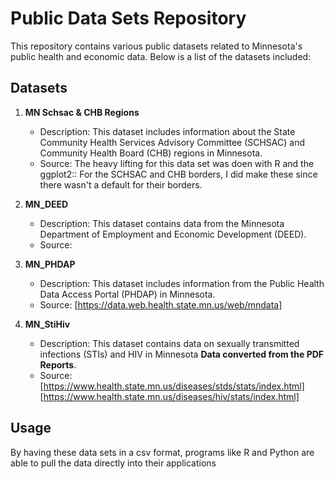 # Public Data Sets Repository

This repository contains various public datasets related to Minnesota's public health and economic data. Below is a list of the datasets included:

## Datasets

1. **MN Schsac & CHB Regions**
   - Description: This dataset includes information about the State Community Health Services Advisory Committee (SCHSAC) and Community Health Board (CHB) regions in Minnesota.
   - Source: The heavy lifting for this data set was doen with R and the ggplot2:: For the SCHSAC and CHB borders, I did make these since there wasn't a default for their borders. 

2. **MN_DEED**
   - Description: This dataset contains data from the Minnesota Department of Employment and Economic Development (DEED).
   - Source: 

3. **MN_PHDAP**
   - Description: This dataset includes information from the Public Health Data Access Portal (PHDAP) in Minnesota.
   - Source: [https://data.web.health.state.mn.us/web/mndata]

4. **MN_StiHiv**
   - Description: This dataset contains data on sexually transmitted infections (STIs) and HIV in Minnesota **Data converted from the PDF Reports**.
   - Source: [https://www.health.state.mn.us/diseases/stds/stats/index.html] [https://www.health.state.mn.us/diseases/hiv/stats/index.html]

## Usage

By having these data sets in a csv format, programs like R and Python are able to pull the data directly into their applications


